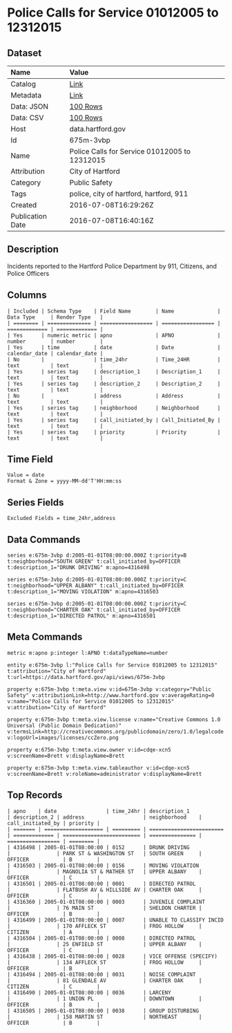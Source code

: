 # Police Calls for Service 01012005 to 12312015

## Dataset

| Name | Value |
| :--- | :---- |
| Catalog | [Link](https://catalog.data.gov/dataset/police-calls-for-service-01012005-to-12312015) |
| Metadata | [Link](https://data.hartford.gov/api/views/675m-3vbp) |
| Data: JSON | [100 Rows](https://data.hartford.gov/api/views/675m-3vbp/rows.json?max_rows=100) |
| Data: CSV | [100 Rows](https://data.hartford.gov/api/views/675m-3vbp/rows.csv?max_rows=100) |
| Host | data.hartford.gov |
| Id | 675m-3vbp |
| Name | Police Calls for Service 01012005 to 12312015 |
| Attribution | City of Hartford |
| Category | Public Safety |
| Tags | police, city of hartford, hartford, 911 |
| Created | 2016-07-08T16:29:26Z |
| Publication Date | 2016-07-08T16:40:16Z |

## Description

Incidents reported to the Hartford Police Department by 911, Citizens, and Police Officers

## Columns

```ls
| Included | Schema Type    | Field Name        | Name              | Data Type     | Render Type   |
| ======== | ============== | ================= | ================= | ============= | ============= |
| Yes      | numeric metric | apno              | APNO              | number        | number        |
| Yes      | time           | date              | Date              | calendar_date | calendar_date |
| No       |                | time_24hr         | Time_24HR         | text          | text          |
| Yes      | series tag     | description_1     | Description_1     | text          | text          |
| Yes      | series tag     | description_2     | Description_2     | text          | text          |
| No       |                | address           | Address           | text          | text          |
| Yes      | series tag     | neighborhood      | Neighborhood      | text          | text          |
| Yes      | series tag     | call_initiated_by | Call_Initiated_By | text          | text          |
| Yes      | series tag     | priority          | Priority          | text          | text          |
```

## Time Field

```ls
Value = date
Format & Zone = yyyy-MM-dd'T'HH:mm:ss
```

## Series Fields

```ls
Excluded Fields = time_24hr,address
```

## Data Commands

```ls
series e:675m-3vbp d:2005-01-01T08:00:00.000Z t:priority=B t:neighborhood="SOUTH GREEN" t:call_initiated_by=OFFICER t:description_1="DRUNK DRIVING" m:apno=4316498

series e:675m-3vbp d:2005-01-01T08:00:00.000Z t:priority=C t:neighborhood="UPPER ALBANY" t:call_initiated_by=OFFICER t:description_1="MOVING VIOLATION" m:apno=4316503

series e:675m-3vbp d:2005-01-01T08:00:00.000Z t:priority=C t:neighborhood="CHARTER OAK" t:call_initiated_by=OFFICER t:description_1="DIRECTED PATROL" m:apno=4316501
```

## Meta Commands

```ls
metric m:apno p:integer l:APNO t:dataTypeName=number

entity e:675m-3vbp l:"Police Calls for Service 01012005 to 12312015" t:attribution="City of Hartford" t:url=https://data.hartford.gov/api/views/675m-3vbp

property e:675m-3vbp t:meta.view v:id=675m-3vbp v:category="Public Safety" v:attributionLink=http://www.hartford.gov v:averageRating=0 v:name="Police Calls for Service 01012005 to 12312015" v:attribution="City of Hartford"

property e:675m-3vbp t:meta.view.license v:name="Creative Commons 1.0 Universal (Public Domain Dedication)" v:termsLink=http://creativecommons.org/publicdomain/zero/1.0/legalcode v:logoUrl=images/licenses/ccZero.png

property e:675m-3vbp t:meta.view.owner v:id=cdqe-xcn5 v:screenName=Brett v:displayName=Brett

property e:675m-3vbp t:meta.view.tableauthor v:id=cdqe-xcn5 v:screenName=Brett v:roleName=administrator v:displayName=Brett
```

## Top Records

```ls
| apno    | date                | time_24hr | description_1            | description_2 | address                   | neighborhood    | call_initiated_by | priority | 
| ======= | =================== | ========= | ======================== | ============= | ========================= | =============== | ================= | ======== | 
| 4316498 | 2005-01-01T08:00:00 | 0152      | DRUNK DRIVING            |               | PARK ST & WASHINGTON ST   | SOUTH GREEN     | OFFICER           | B        | 
| 4316503 | 2005-01-01T08:00:00 | 0156      | MOVING VIOLATION         |               | MAGNOLIA ST & MATHER ST   | UPPER ALBANY    | OFFICER           | C        | 
| 4316501 | 2005-01-01T08:00:00 | 0001      | DIRECTED PATROL          |               | FLATBUSH AV & HILLSIDE AV | CHARTER OAK     | OFFICER           | C        | 
| 4316360 | 2005-01-01T08:00:00 | 0003      | JUVENILE COMPLAINT       |               | 76 MAIN ST                | SHELDON CHARTER | OFFICER           | B        | 
| 4316499 | 2005-01-01T08:00:00 | 0007      | UNABLE TO CLASSIFY INCID |               | 170 AFFLECK ST            | FROG HOLLOW     | CITIZEN           | A        | 
| 4316504 | 2005-01-01T08:00:00 | 0008      | DIRECTED PATROL          |               | 25 ENFIELD ST             | UPPER ALBANY    | OFFICER           | C        | 
| 4316438 | 2005-01-01T08:00:00 | 0028      | VICE OFFENSE (SPECIFY)   |               | 134 AFFLECK ST            | FROG HOLLOW     | OFFICER           | B        | 
| 4316494 | 2005-01-01T08:00:00 | 0031      | NOISE COMPLAINT          |               | 81 GLENDALE AV            | CHARTER OAK     | CITIZEN           | C        | 
| 4316490 | 2005-01-01T08:00:00 | 0036      | LARCENY                  |               | 1 UNION PL                | DOWNTOWN        | OFFICER           | B        | 
| 4316505 | 2005-01-01T08:00:00 | 0038      | GROUP DISTURBING         |               | 158 MARTIN ST             | NORTHEAST       | OFFICER           | B        | 
```